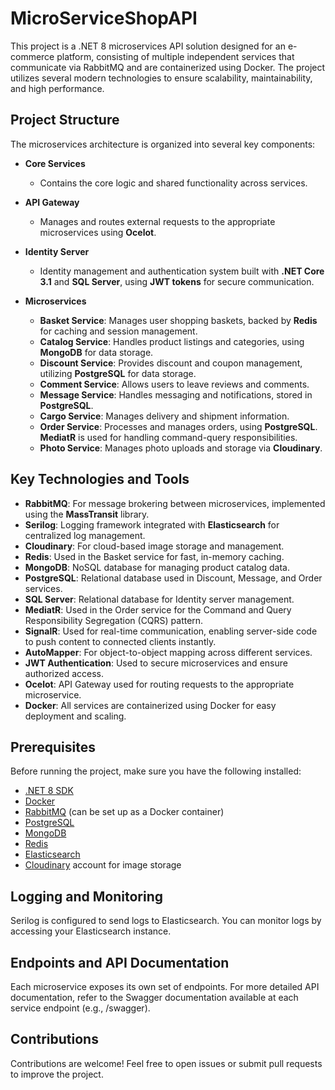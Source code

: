 # MicroServiceShopAPI

This project is a .NET 8 microservices API solution designed for an e-commerce platform, consisting of multiple independent services that communicate via RabbitMQ and are containerized using Docker. The project utilizes several modern technologies to ensure scalability, maintainability, and high performance.

## Project Structure

The microservices architecture is organized into several key components:

- **Core Services**
  - Contains the core logic and shared functionality across services.
  
- **API Gateway**
  - Manages and routes external requests to the appropriate microservices using **Ocelot**.

- **Identity Server**
  - Identity management and authentication system built with **.NET Core 3.1** and **SQL Server**, using **JWT tokens** for secure communication.

- **Microservices**
  - **Basket Service**: Manages user shopping baskets, backed by **Redis** for caching and session management.
  - **Catalog Service**: Handles product listings and categories, using **MongoDB** for data storage.
  - **Discount Service**: Provides discount and coupon management, utilizing **PostgreSQL** for data storage.
  - **Comment Service**: Allows users to leave reviews and comments.
  - **Message Service**: Handles messaging and notifications, stored in **PostgreSQL**.
  - **Cargo Service**: Manages delivery and shipment information.
  - **Order Service**: Processes and manages orders, using **PostgreSQL**. **MediatR** is used for handling command-query responsibilities.
  - **Photo Service**: Manages photo uploads and storage via **Cloudinary**.

## Key Technologies and Tools

- **RabbitMQ**: For message brokering between microservices, implemented using the **MassTransit** library.
- **Serilog**: Logging framework integrated with **Elasticsearch** for centralized log management.
- **Cloudinary**: For cloud-based image storage and management.
- **Redis**: Used in the Basket service for fast, in-memory caching.
- **MongoDB**: NoSQL database for managing product catalog data.
- **PostgreSQL**: Relational database used in Discount, Message, and Order services.
- **SQL Server**: Relational database for Identity server management.
- **MediatR**: Used in the Order service for the Command and Query Responsibility Segregation (CQRS) pattern.
- **SignalR**: Used for real-time communication, enabling server-side code to push content to connected clients instantly.
- **AutoMapper**: For object-to-object mapping across different services.
- **JWT Authentication**: Used to secure microservices and ensure authorized access.
- **Ocelot**: API Gateway used for routing requests to the appropriate microservice.
- **Docker**: All services are containerized using Docker for easy deployment and scaling.

## Prerequisites

Before running the project, make sure you have the following installed:

- [.NET 8 SDK](https://dotnet.microsoft.com/download/dotnet/8.0)
- [Docker](https://www.docker.com/get-started)
- [RabbitMQ](https://www.rabbitmq.com/) (can be set up as a Docker container)
- [PostgreSQL](https://www.postgresql.org/download/)
- [MongoDB](https://www.mongodb.com/try/download/community)
- [Redis](https://redis.io/download)
- [Elasticsearch](https://www.elastic.co/downloads/elasticsearch)
- [Cloudinary](https://cloudinary.com/) account for image storage

## Logging and Monitoring
Serilog is configured to send logs to Elasticsearch. You can monitor logs by accessing your Elasticsearch instance.

## Endpoints and API Documentation
Each microservice exposes its own set of endpoints. For more detailed API documentation, refer to the Swagger documentation available at each service endpoint (e.g., /swagger).

## Contributions
Contributions are welcome! Feel free to open issues or submit pull requests to improve the project.
